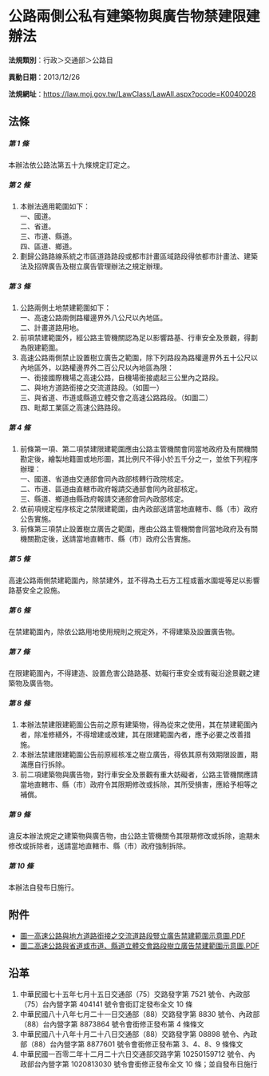 # 公路兩側公私有建築物與廣告物禁建限建辦法




**法規類別**：行政＞交通部＞公路目

**異動日期**：2013/12/26  

**法規網址**：https://law.moj.gov.tw/LawClass/LawAll.aspx?pcode=K0040028



## 法條
##### 第 1 條
本辦法依公路法第五十九條規定訂定之。

##### 第 2 條
1. 本辦法適用範圍如下：  
一、國道。  
二、省道。  
三、市道、縣道。  
四、區道、鄉道。
1. 劃歸公路路線系統之市區道路路段或都市計畫區域路段得依都市計畫法、建築法及招牌廣告及樹立廣告管理辦法之規定辦理。

##### 第 3 條
1. 公路兩側土地禁建範圍如下：  
一、高速公路兩側路權邊界外八公尺以內地區。  
二、計畫道路用地。
1. 前項禁建範圍外，經公路主管機關認為足以影響路基、行車安全及景觀，得劃為限建範圍。
1. 高速公路兩側禁止設置樹立廣告之範圍，除下列路段為路權邊界外五十公尺以內地區外，以路權邊界外二百公尺以內地區為限：  
一、銜接國際機場之高速公路，自機場銜接處起三公里內之路段。  
二、與地方道路銜接之交流道路段。（如圖一）  
三、與省道、市道或縣道立體交會之高速公路路段。（如圖二）  
四、毗鄰工業區之高速公路路段。

##### 第 4 條
1. 前條第一項、第二項禁建限建範圍應由公路主管機關會同當地政府及有關機關勘定後，繪製地籍圖或地形圖，其比例尺不得小於五千分之一，並依下列程序辦理：  
一、國道、省道由交通部會同內政部核轉行政院核定。  
二、市道、區道由直轄市政府報請交通部會同內政部核定。  
三、縣道、鄉道由縣政府報請交通部會同內政部核定。
1. 依前項規定程序核定之禁限建範圍，由內政部送請當地直轄市、縣（市）政府公告實施。
1. 前條第三項禁止設置樹立廣告之範圍，應由公路主管機關會同當地政府及有關機關勘定後，送請當地直轄市、縣（市）政府公告實施。

##### 第 5 條
高速公路兩側禁建範圍內，除禁建外，並不得為土石方工程或蓄水圍堤等足以影響路基安全之設施。

##### 第 6 條
在禁建範圍內，除依公路用地使用規則之規定外，不得建築及設置廣告物。

##### 第 7 條
在限建範圍內，不得建造、設置危害公路路基、妨礙行車安全或有礙沿途景觀之建築物及廣告物。

##### 第 8 條
1. 本辦法禁建限建範圍公告前之原有建築物，得為從來之使用，其在禁建範圍內者，除准修繕外，不得增建或改建，其在限建範圍內者，應予必要之改善措施。
1. 本辦法禁建限建範圍公告前原經核准之樹立廣告，得依其原有效期限設置，期滿應自行拆除。
1. 前二項建築物與廣告物，對行車安全及景觀有重大妨礙者，公路主管機關應請當地直轄市、縣（市）政府令其限期修改或拆除，其所受損害，應給予相等之補償。

##### 第 9 條
違反本辦法規定之建築物與廣告物，由公路主管機關令其限期修改或拆除，逾期未修改或拆除者，送請當地直轄市、縣（市）政府強制拆除。

##### 第 10 條
本辦法自發布日施行。
## 附件
* [圖一高速公路與地方道路銜接之交流道路段豎立廣告禁建範圍示意圖.PDF](https://law.moj.gov.tw/LawClass/LawGetFile.ashx?FileId=0000138867)
* [圖二高速公路與省道或市道、縣道立體交會路段樹立廣告禁建範圍示意圖.PDF](https://law.moj.gov.tw/LawClass/LawGetFile.ashx?FileId=0000138868)
## 沿革
1. 中華民國七十五年七月十五日交通部（75）交路發字第 7521 號令、內政部（75）台內營字第 404141 號令會銜訂定發布全文 10 條
1. 中華民國八十八年七月二十一日交通部（88）交路發字第 8830 號令、內政部（88）台內營字第 8873864  號令會銜修正發布第 4  條條文
1. 中華民國八十八年十月二十八日交通部（88）交路發字第 08898  號令、內政部（88）台內營字第 8877601  號令會銜修正發布第 3、4、8、9 條條文
1. 中華民國一百零二年十二月二十六日交通部交路字第 10250159712  號令、內政部台內營字第 1020813030 號令會銜修正發布全文 10 條；並自發布日施行
